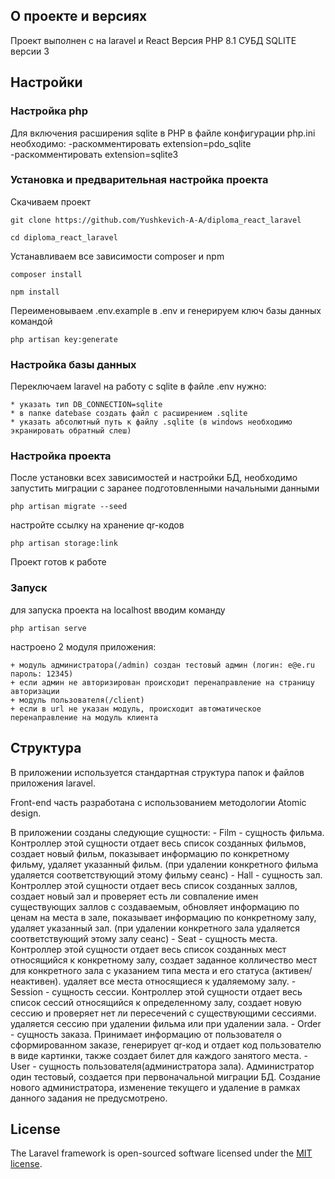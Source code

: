 

## О проекте и версиях

Проект выполнен с на laravel и React
Версия PHP 8.1
СУБД SQLITE версии 3


## Настройки

### Настройка php

Для включения расширения sqlite в PHP в файле конфигурации php.ini  необходимо:
-раскомментировать extension=pdo_sqlite
-раскомментировать extension=sqlite3

### Установка и предварительная настройка проекта

Скачиваем проект

    git clone https://github.com/Yushkevich-A-A/diploma_react_laravel

    cd diploma_react_laravel

Устанавливаем все зависимости composer и npm

    composer install

    npm install

Переименовываем .env.example в .env и генерируем ключ базы данных командой

    php artisan key:generate


### Настройка базы данных

Переключаем laravel на работу с sqlite в файле .env нужно: 

    * указать тип DB_CONNECTION=sqlite
    * в папке datebase создать файл с расширением .sqlite
    * указать абсолютный путь к файлу .sqlite (в windows необходимо экранировать обратный слеш)

### Настройка проекта

После установки всех зависимостей и настройки БД, необходимо запустить миграции с заранее подготовленными начальными данными

    php artisan migrate --seed

настройте ссылку на хранение qr-кодов 

    php artisan storage:link

Проект готов к работе

### Запуск

для запуска проекта на localhost вводим команду

    php artisan serve

настроено 2 модуля приложения:

    + модуль администратора(/admin) создан тестовый админ (логин: e@e.ru пароль: 12345)
    + если админ не авторизирован происходит перенаправление на страницу авторизации
    + модуль пользователя(/client)
    + если в url не указан модуль, происходит автоматическое перенаправление на модуль клиента

## Структура 

В приложении используется стандартная структура папок и файлов приложения laravel.

Front-end часть разработана с использованием методологии Atomic design.

В приложении созданы следующие сущности:
    - Film - сущность фильма. Контроллер этой сущности отдает весь список созданных фильмов, создает новый фильм, показывает информацию по конкретному фильму, удаляет указанный фильм. (при удалении конкретного фильма удаляется соответствующий этому фильму сеанс)
    - Hall - сущность зал. Контроллер этой сущности отдает весь список созданных заллов, создает новый зал и проверяет есть ли совпаление имен существующих заллов с создаваемым, обновляет информацию по ценам на места в зале, показывает информацию по конкретному залу, удаляет указанный зал. (при удалении конкретного зала удаляется соответствующий этому залу сеанс)
    - Seat - сущность места. Контроллер этой сущности отдает весь список созданных мест относящийся к конкретному залу, создает заданное колличество мест для конкретного зала с указанием типа места и его статуса (активен/неактивен). удаляет все места относящиеся к удаляемому залу.
    - Session - сущность сессии. Контроллер этой сущности отдает весь список сессий относящийся к определенному залу, создает новую сессию и проверяет нет ли пересечений с существующими сессиями. удаляется сессию при удалении фильма или при удалении зала.
    - Order - сущность заказа. Принимает информацию от пользователя о сформированном заказе, генерирует qr-код и отдает код пользователю в виде картинки, также создает билет для каждого занятого места.
    - User - сущность пользователя(администратора зала). Администратор один тестовый, создается при первоначальной миграции БД. Создание нового администратора, изменение текущего и удаление в рамках данного задания не предусмотрено. 

## License

The Laravel framework is open-sourced software licensed under the [MIT license](https://opensource.org/licenses/MIT).
